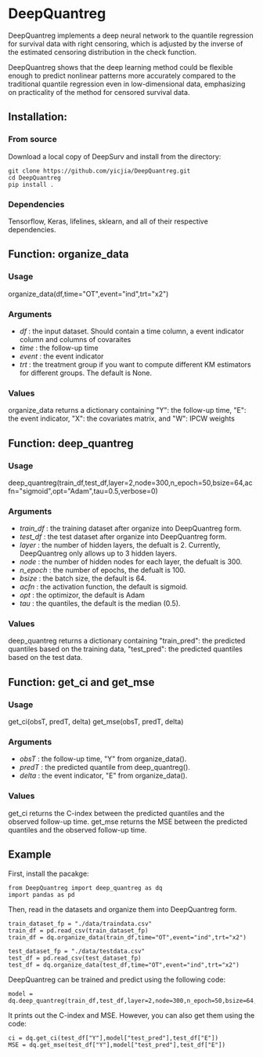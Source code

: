 # DeepQuantreg

DeepQuantreg implements a deep neural network to the quantile regression for survival data with right censoring, which is adjusted by the inverse of the estimated censoring distribution in the check function.

DeepQuantreg shows that the deep learning method could be flexible enough to predict nonlinear patterns more accurately compared to the traditional quantile regression even in low-dimensional data, emphasizing on practicality of the method for censored survival data. 


## Installation:

### From source

Download a local copy of DeepSurv and install from the directory:

	git clone https://github.com/yicjia/DeepQuantreg.git
	cd DeepQuantreg
	pip install .

### Dependencies

Tensorflow, Keras, lifelines, sklearn, and all of their respective dependencies. 

## Function: organize_data

### Usage
organize_data(df,time="OT",event="ind",trt="x2")

### Arguments
* *df* :	the input dataset. Should contain a time column, a event indicator column and columns of covaraites 
* *time* :	the follow-up time
* *event* :	the event indicator
* *trt* :	the treatment group if you want to compute different KM estimators for different groups. The default is None.

### Values
organize_data returns a dictionary containing "Y": the follow-up time, "E": the event indicator, "X": the covariates matrix, and "W": IPCW weights


## Function: deep_quantreg

### Usage
deep_quantreg(train_df,test_df,layer=2,node=300,n_epoch=50,bsize=64,acfn="sigmoid",opt="Adam",tau=0.5,verbose=0)

### Arguments
* *train_df* :	the training dataset after organize into DeepQuantreg form.
* *test_df* :	the test dataset after organize into DeepQuantreg form.
* *layer* :	the number of hidden layers, the defualt is 2. Currently, DeepQuantreg only allows up to 3 hidden layers.
* *node* :	the number of hidden nodes for each layer, the defualt is 300. 
* *n_epoch* :	the number of epochs, the defualt is 100. 
* *bsize* :	the batch size, the default is 64.
* *acfn* :	the activation function, the default is sigmoid.
* *opt* :	the optimizor, the default is Adam
* *tau* :	the quantiles, the default is the median (0.5).

### Values
deep_quantreg returns a dictionary containing "train_pred": the predicted quantiles based on the training data, "test_pred": the predicted quantiles based on the test data.

## Function: get_ci and get_mse

### Usage
get_ci(obsT, predT, delta)
get_mse(obsT, predT, delta)

### Arguments
* *obsT* :	the follow-up time, "Y" from organize_data().
* *predT* :	the predicted quantile from deep_quantreg().
* *delta* :	the event indicator, "E" from organize_data().

### Values
get_ci returns the C-index between the predicted quantiles and the observed follow-up time.
get_mse returns the MSE between the predicted quantiles and the observed follow-up time.



## Example

First, install the pacakge:

    from DeepQuantreg import deep_quantreg as dq
    import pandas as pd

Then, read in the datasets and organize them into DeepQuantreg form. 

    train_dataset_fp = "./data/traindata.csv"
    train_df = pd.read_csv(train_dataset_fp)
    train_df = dq.organize_data(train_df,time="OT",event="ind",trt="x2")

    test_dataset_fp = "./data/testdata.csv"
    test_df = pd.read_csv(test_dataset_fp)
    test_df = dq.organize_data(test_df,time="OT",event="ind",trt="x2")


DeepQuantreg can be trained and predict using the following code: 

    model = dq.deep_quantreg(train_df,test_df,layer=2,node=300,n_epoch=50,bsize=64,acfn="sigmoid",opt="Adam",tau=0.5,verbose=0)

It prints out the C-index and MSE. However, you can also get them using the code:
    
    ci = dq.get_ci(test_df["Y"],model["test_pred"],test_df["E"])
    MSE = dq.get_mse(test_df["Y"],model["test_pred"],test_df["E"])
